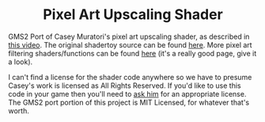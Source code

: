<h1 align="center">Pixel Art Upscaling Shader</h1>

GMS2 Port of Casey Muratori's pixel art upscaling shader, as described in [this video](https://hero.handmade.network/episode/chat/chat018/). The original shadertoy source can be found [here](https://www.shadertoy.com/view/ltBGWc). More pixel art filtering shaders/functions can be found [here](https://jorenjoestar.github.io/post/pixel_art_filtering/) (it's a really good page, give it a look).

I can't find a license for the shader code anywhere so we have to presume Casey's work is licensed as All Rights Reserved. If you'd like to use this code in your game then you'll need to [ask him](https://caseymuratori.com/) for an appropriate license. The GMS2 port portion of this project is MIT Licensed, for whatever that's worth.
